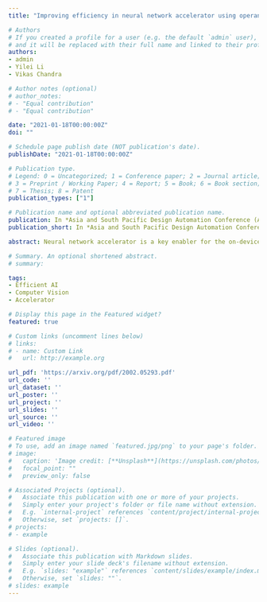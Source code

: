 ```yaml
---
title: "Improving efficiency in neural network accelerator using operands hamming distance optimization"

# Authors
# If you created a profile for a user (e.g. the default `admin` user), write the username (folder name) here 
# and it will be replaced with their full name and linked to their profile.
authors:
- admin
- Yilei Li
- Vikas Chandra

# Author notes (optional)
# author_notes:
# - "Equal contribution"
# - "Equal contribution"

date: "2021-01-18T00:00:00Z"
doi: ""

# Schedule page publish date (NOT publication's date).
publishDate: "2021-01-18T00:00:00Z"

# Publication type.
# Legend: 0 = Uncategorized; 1 = Conference paper; 2 = Journal article;
# 3 = Preprint / Working Paper; 4 = Report; 5 = Book; 6 = Book section;
# 7 = Thesis; 8 = Patent
publication_types: ["1"]

# Publication name and optional abbreviated publication name.
publication: In *Asia and South Pacific Design Automation Conference (ASP-DAC)*
publication_short: In *Asia and South Pacific Design Automation Conference (ASP-DAC) 2021*

abstract: Neural network accelerator is a key enabler for the on-device AI inference, for which energy efficiency is an important metric. The datapath energy, including the computation energy and the data movement energy among the arithmetic units, claims a significant part of the total accelerator energy. By revisiting the basic physics of the arithmetic logic circuits, we show that the datapath energy is highly correlated with the bit flips when streaming the input operands into the arithmetic units, defined as the hamming distance of the input operand matrices. Based on the insight, we propose a post-training optimization algorithm and a hamming-distance-aware training algorithm to co-design and co-optimize the accelerator and the network synergistically. The experimental results based on post-layout simulation with MobileNetV2 demonstrate on average 2.85× datapath energy reduction and up to 8.51× datapath energy reduction for certain layers.

# Summary. An optional shortened abstract.
# summary: 

tags: 
- Efficient AI
- Computer Vision
- Accelerator

# Display this page in the Featured widget?
featured: true

# Custom links (uncomment lines below)
# links:
# - name: Custom Link
#   url: http://example.org

url_pdf: 'https://arxiv.org/pdf/2002.05293.pdf'
url_code: ''
url_dataset: ''
url_poster: ''
url_project: ''
url_slides: ''
url_source: ''
url_video: ''

# Featured image
# To use, add an image named `featured.jpg/png` to your page's folder. 
# image:
#   caption: 'Image credit: [**Unsplash**](https://unsplash.com/photos/pLCdAaMFLTE)'
#   focal_point: ""
#   preview_only: false

# Associated Projects (optional).
#   Associate this publication with one or more of your projects.
#   Simply enter your project's folder or file name without extension.
#   E.g. `internal-project` references `content/project/internal-project/index.md`.
#   Otherwise, set `projects: []`.
# projects:
# - example

# Slides (optional).
#   Associate this publication with Markdown slides.
#   Simply enter your slide deck's filename without extension.
#   E.g. `slides: "example"` references `content/slides/example/index.md`.
#   Otherwise, set `slides: ""`.
# slides: example
---
```

